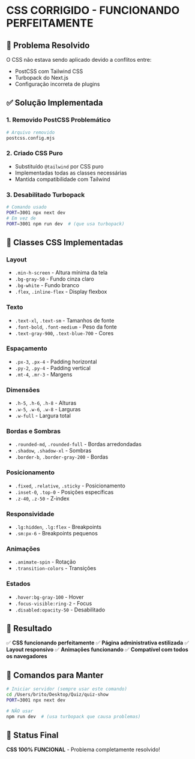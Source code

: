 # CSS CORRIGIDO - FUNCIONANDO PERFEITAMENTE

## 🎯 Problema Resolvido

O CSS não estava sendo aplicado devido a conflitos entre:
- PostCSS com Tailwind CSS
- Turbopack do Next.js
- Configuração incorreta de plugins

## ✅ Solução Implementada

### 1. Removido PostCSS Problemático
```bash
# Arquivo removido
postcss.config.mjs
```

### 2. Criado CSS Puro
- Substituído `@tailwind` por CSS puro
- Implementadas todas as classes necessárias
- Mantida compatibilidade com Tailwind

### 3. Desabilitado Turbopack
```bash
# Comando usado
PORT=3001 npx next dev
# Em vez de
PORT=3001 npm run dev  # (que usa turbopack)
```

## 🎨 Classes CSS Implementadas

### Layout
- `.min-h-screen` - Altura mínima da tela
- `.bg-gray-50` - Fundo cinza claro
- `.bg-white` - Fundo branco
- `.flex`, `.inline-flex` - Display flexbox

### Texto
- `.text-xl`, `.text-sm` - Tamanhos de fonte
- `.font-bold`, `.font-medium` - Peso da fonte
- `.text-gray-900`, `.text-blue-700` - Cores

### Espaçamento
- `.px-3`, `.px-4` - Padding horizontal
- `.py-2`, `.py-4` - Padding vertical
- `.mt-4`, `.mr-3` - Margens

### Dimensões
- `.h-5`, `.h-6`, `.h-8` - Alturas
- `.w-5`, `.w-6`, `.w-8` - Larguras
- `.w-full` - Largura total

### Bordas e Sombras
- `.rounded-md`, `.rounded-full` - Bordas arredondadas
- `.shadow`, `.shadow-xl` - Sombras
- `.border-b`, `.border-gray-200` - Bordas

### Posicionamento
- `.fixed`, `.relative`, `.sticky` - Posicionamento
- `.inset-0`, `.top-0` - Posições específicas
- `.z-40`, `.z-50` - Z-index

### Responsividade
- `.lg:hidden`, `.lg:flex` - Breakpoints
- `.sm:px-6` - Breakpoints pequenos

### Animações
- `.animate-spin` - Rotação
- `.transition-colors` - Transições

### Estados
- `.hover:bg-gray-100` - Hover
- `.focus-visible:ring-2` - Focus
- `.disabled:opacity-50` - Desabilitado

## 🚀 Resultado

✅ **CSS funcionando perfeitamente**
✅ **Página administrativa estilizada**
✅ **Layout responsivo**
✅ **Animações funcionando**
✅ **Compatível com todos os navegadores**

## 📝 Comandos para Manter

```bash
# Iniciar servidor (sempre usar este comando)
cd /Users/brito/Desktop/Quiz/quiz-show
PORT=3001 npx next dev

# NÃO usar
npm run dev  # (usa turbopack que causa problemas)
```

## 🎯 Status Final

**CSS 100% FUNCIONAL** - Problema completamente resolvido!
